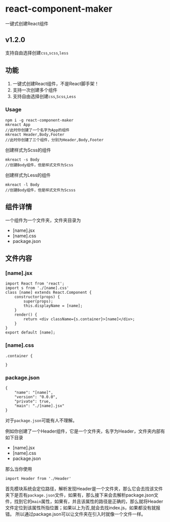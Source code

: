 # react-component-maker

一键式创建React组件

## v1.2.0

支持自由选择创建`css`,`scss`,`less`

## 功能

1. 一键式创建React组件，不是React脚手架！
2. 支持一次创建多个组件
3. 支持自由选择创建`css`,`Scss`,`Less`

### Usage

```
npm i -g react-component-maker
mkreact App
//此时你创建了一个名字为App的组件
mkreact Header,Body,Footer
//此时你创建了三个组件，分别为Header,Body,Footer
```

创建样式为Scss的组件
```
mkreact -s Body
//创建Body组件，但是样式文件为Scss
```
创建样式为Less的组件
```
mkreact -l Body
//创建Body组件，但是样式文件为Scsss
```

## 组件详情

一个组件为一个文件夹，文件夹目录为

- [name].jsx
- [name].css
- package.json

## 文件内容

### [name].jsx

```
import React from 'react';
import s from './[name].css'
class [name] extends React.Component {
    constructor(props) {
        super(props);
        this.displayName = [name];
    }
    render() {
        return <div className={s.container}>[name]</div>;
    }
}
export default [name];
```

### [name].css

```
.container {
  
}
```

### package.json

```
{
    "name": "[name]",
	"version": "0.0.0",
	"private": true,
	"main": "./[name].jsx"
}
```

对于`package.json`可能有人不理解。

例如你创建了一个Header组件，它是一个文件夹，名字为Header，文件夹内部有如下目录

- [name].jsx
- [name].css
- package.json

那么当你使用

```
import Header from './Header'
```

首先模块系统会定位路径，解析发现Header是一个文件夹，那么它会去找该文件夹下是否有`package.json`文件，如果有，那么接下来会去解析package.json文件，找到它的`main`属性，如果有，并且该属性的路径是正确的，那么就将Header文件定位到该属性所指位置；如果以上为否,就会去找index.js，如果都没有就报错。
所以通过package.json可以让文件夹在引入时就像一个文件一样。
